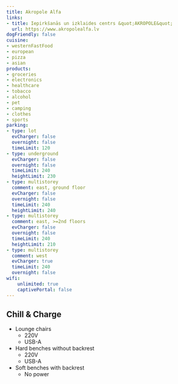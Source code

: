 ```yaml
---
title: Akropole Alfa
links:
- title: Iepirkšanās un izklaides centrs &quot;AKROPOLE&quot;
  url: https://www.akropolealfa.lv
dogFriendly: false
cuisine:
- westernFastFood
- european
- pizza
- asian
products:
- groceries
- electronics
- healthcare
- tobacco
- alcohol
- pet
- camping
- clothes
- sports
parking:
- type: lot
  evCharger: false
  overnight: false
  timeLimit: 120
- type: underground
  evCharger: false
  overnight: false
  timeLimit: 240
  heightLimit: 230
- type: multistorey
  comment: east, ground floor
  evCharger: false
  overnight: false
  timeLimit: 240
  heightLimit: 240
- type: multistorey
  comment: east, >=2nd floors
  evCharger: false
  overnight: false
  timeLimit: 240
  heightLimit: 210
- type: multistorey
  comment: west
  evCharger: true
  timeLimit: 240
  overnight: false
wifi:
    unlimited: true
    captivePortal: false
---
```


## Chill & Charge
- Lounge chairs
  - 220V
  - USB-A
- Hard benches without backrest
  - 220V
  - USB-A
- Soft benches with backrest
  - No power
